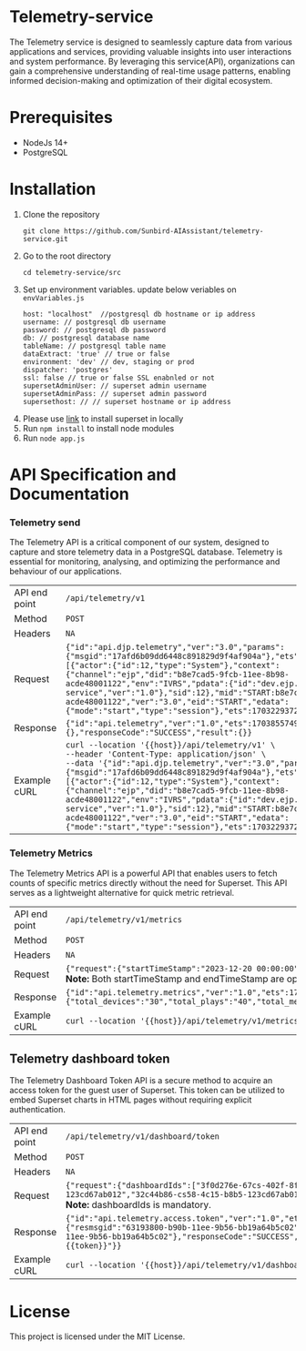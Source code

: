 # Telemetry-service

The Telemetry service is designed to seamlessly capture data from various applications and services, providing valuable insights into user interactions and system performance. By leveraging this service(API), organizations can gain a comprehensive understanding of real-time usage patterns, enabling informed decision-making and optimization of their digital ecosystem.

# Prerequisites
*   NodeJs 14+
*   PostgreSQL

# Installation
1. Clone the repository
   ```
   git clone https://github.com/Sunbird-AIAssistant/telemetry-service.git
   ```
2. Go to the root directory
   ```
   cd telemetry-service/src
   ```
3. Set up environment variables. update below veriables on `envVariables.js`  
   ```
   host: "localhost"  //postgresql db hostname or ip address 
   username: // postgresql db username
   password: // postgresql db password
   db: // postgresql database name
   tableName: // postgresql table name
   dataExtract: 'true' // true or false
   environment: 'dev' // dev, staging or prod
   dispatcher: 'postgres'
   ssl: false // true or false SSL enabnled or not
   supersetAdminUser: // superset admin username
   supersetAdminPass: // superset admin password
   supersethost: // // superset hostname or ip address  
   ```
4. Please use [link](https://superset.apache.org/docs/installation/installing-superset-using-docker-compose/) to install superset in locally
5. Run `npm install` to install node modules
6. Run `node app.js`

# API Specification and Documentation

### Telemetry send
The Telemetry API is a critical component of our system, designed to capture and store telemetry data in a PostgreSQL database. Telemetry is essential for monitoring, analysing, and optimizing the performance and behaviour of our applications.

|                |                          |
| --------       | -------                  |
| API end point  |  `/api/telemetry/v1`     |
| Method         | `POST`                   |
| Headers        | `NA`                     |
| Request        | `{"id":"api.djp.telemetry","ver":"3.0","params":{"msgid":"17afd6b09dd6448c891829d9f4af904a"},"ets":1703229372363,"events":[{"actor":{"id":12,"type":"System"},"context":{"channel":"ejp","did":"b8e7cad5-9fcb-11ee-8b98-acde48001122","env":"IVRS","pdata":{"id":"dev.ejp.ivrs","pid":"ivrs-service","ver":"1.0"},"sid":12},"mid":"START:b8e7cad5-9fcb-11ee-8b98-acde48001122","ver":"3.0","eid":"START","edata":{"mode":"start","type":"session"},"ets":1703229372363}]}`  |
| Response       | `{"id":"api.telemetry","ver":"1.0","ets":1703855749239,"params":{},"responseCode":"SUCCESS","result":{}}`    |
| Example cURL   | `curl --location '{{host}}/api/telemetry/v1' \ ` <br> `--header 'Content-Type: application/json' \ `<br> `--data '{"id":"api.djp.telemetry","ver":"3.0","params":{"msgid":"17afd6b09dd6448c891829d9f4af904a"},"ets":1703229372363,"events":[{"actor":{"id":12,"type":"System"},"context":{"channel":"ejp","did":"b8e7cad5-9fcb-11ee-8b98-acde48001122","env":"IVRS","pdata":{"id":"dev.ejp.ivrs","pid":"ivrs-service","ver":"1.0"},"sid":12},"mid":"START:b8e7cad5-9fcb-11ee-8b98-acde48001122","ver":"3.0","eid":"START","edata":{"mode":"start","type":"session"},"ets":1703229372363}]}'`                     |

### Telemetry Metrics
The Telemetry Metrics API is a powerful API that enables users to fetch counts of specific metrics directly without the need for Superset. This API serves as a lightweight alternative for quick metric retrieval.

|                |                          |
| --------       | -------                  |
| API end point  |  `/api/telemetry/v1/metrics`     |
| Method         | `POST`                   |
| Headers        | `NA`                     |
| Request        | `{"request":{"startTimeStamp":"2023-12-20 00:00:00","endTimeStamp":"2023-12-23 00:00:00"}}` <br> **Note:** Both startTimeStamp and endTimeStamp are optional.  |
| Response       | `{"id":"api.telemetry.metrics","ver":"1.0","ets":1703855265432,"params":{"resmsgid":"41f3d180-a64b-11ee-8050-83d462d95035","msgid":"41f3d181-a64b-11ee-8050-83d462d95035"},"responseCode":"SUCCESS","result":{"total_devices":"30","total_plays":"40","total_messages_from_activity_service":"20","total_messages_from_teacher_sakhi_service":"16","total_messages_from_parent_sakhi_service":"29","total_ivrs_calls":"50"}}`    |
| Example cURL   | `curl --location '{{host}}/api/telemetry/v1/metrics' \ --data ''`                     |

## Telemetry dashboard token
The Telemetry Dashboard Token API is a secure method to acquire an access token for the guest user of Superset. This token can be utilized to embed Superset charts in HTML pages without requiring explicit authentication.

|                |                          |
| --------       | -------                  |
| API end point  |  `/api/telemetry/v1/dashboard/token`     |
| Method         | `POST`                   |
| Headers        | `NA`                     |
| Request        | `{"request":{"dashboardIds":["3f0d276e-67cs-402f-8f9e-123cd67ab012","32c44b86-cs58-4c15-b8b5-123cd67ab012"]}}` <br> **Note:**  dashboardIds is mandatory.  |
| Response       | `{"id":"api.telemetry.access.token","ver":"1.0","ets":1705916905344,"params":{"resmsgid":"63193800-b90b-11ee-9b56-bb19a64b5c02","msgid":"63193801-b90b-11ee-9b56-bb19a64b5c02"},"responseCode":"SUCCESS","result":{"token":"{{token}}"}}`    |
| Example cURL   | `curl --location '{{host}}/api/telemetry/v1/dashboard/token' \ --data ''`                     |


# License
This project is licensed under the MIT License.

   
   


